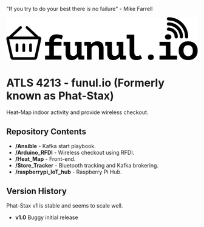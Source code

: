 "If you try to do your best there is no failure" - Mike Farrell

![Funul.io logo](static/img/logo_black-01.png)

ATLS 4213 - funul.io (Formerly known as Phat-Stax)
================

Heat-Map indoor activity and provide wireless checkout.

Repository Contents
-------------------
* **/Ansible** - Kafka start playbook.
* **/Arduino_RFDI** - Wireless checkout using RFDI.
* **/Heat_Map** - Front-end.
* **/Store_Tracker** - Bluetooth tracking and Kafka brokering.
* **/raspberrypi_IoT_hub** - Raspberry Pi Hub.


Version History
---------------


Phat-Stax v1 is stable and seems to scale well. 

* **v1.0**  Buggy initial release
